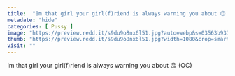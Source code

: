 ```yaml
---
title:  "Im that girl your girl(f)riend is always warning you about 😏 (OC)"
metadate: "hide"
categories: [ Pussy ]
image: "https://preview.redd.it/s9du9o8nx6l51.jpg?auto=webp&s=03563b9375dfe275fac92bd702f56351ba966733"
thumb: "https://preview.redd.it/s9du9o8nx6l51.jpg?width=1080&crop=smart&auto=webp&s=56b361fe2ca822a9858bb9f0c49b52c0e1b2dfa2"
visit: ""
---
```

Im that girl your girl(f)riend is always warning you about 😏 (OC)
